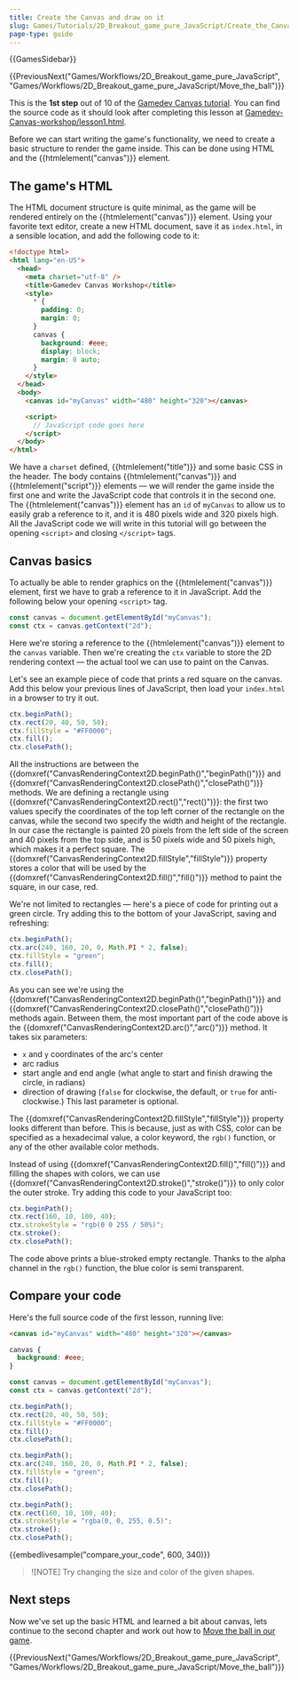 ```yaml
---
title: Create the Canvas and draw on it
slug: Games/Tutorials/2D_Breakout_game_pure_JavaScript/Create_the_Canvas_and_draw_on_it
page-type: guide
---
```


{{GamesSidebar}}

{{PreviousNext("Games/Workflows/2D_Breakout_game_pure_JavaScript", "Games/Workflows/2D_Breakout_game_pure_JavaScript/Move_the_ball")}}

This is the **1st step** out of 10 of the [Gamedev Canvas tutorial](/en-US/docs/Games/Tutorials/2D_Breakout_game_pure_JavaScript). You can find the source code as it should look after completing this lesson at [Gamedev-Canvas-workshop/lesson1.html](https://github.com/end3r/Gamedev-Canvas-workshop/blob/gh-pages/lesson01.html).

Before we can start writing the game's functionality, we need to create a basic structure to render the game inside. This can be done using HTML and the {{htmlelement("canvas")}} element.

## The game's HTML

The HTML document structure is quite minimal, as the game will be rendered entirely on the {{htmlelement("canvas")}} element. Using your favorite text editor, create a new HTML document, save it as `index.html`, in a sensible location, and add the following code to it:

```html
<!doctype html>
<html lang="en-US">
  <head>
    <meta charset="utf-8" />
    <title>Gamedev Canvas Workshop</title>
    <style>
      * {
        padding: 0;
        margin: 0;
      }
      canvas {
        background: #eee;
        display: block;
        margin: 0 auto;
      }
    </style>
  </head>
  <body>
    <canvas id="myCanvas" width="480" height="320"></canvas>

    <script>
      // JavaScript code goes here
    </script>
  </body>
</html>
```

We have a `charset` defined, {{htmlelement("title")}} and some basic CSS in the header. The body contains {{htmlelement("canvas")}} and {{htmlelement("script")}} elements — we will render the game inside the first one and write the JavaScript code that controls it in the second one. The {{htmlelement("canvas")}} element has an `id` of `myCanvas` to allow us to easily grab a reference to it, and it is 480 pixels wide and 320 pixels high. All the JavaScript code we will write in this tutorial will go between the opening `<script>` and closing `</script>` tags.

## Canvas basics

To actually be able to render graphics on the {{htmlelement("canvas")}} element, first we have to grab a reference to it in JavaScript. Add the following below your opening `<script>` tag.

```js
const canvas = document.getElementById("myCanvas");
const ctx = canvas.getContext("2d");
```

Here we're storing a reference to the {{htmlelement("canvas")}} element to the `canvas` variable. Then we're creating the `ctx` variable to store the 2D rendering context — the actual tool we can use to paint on the Canvas.

Let's see an example piece of code that prints a red square on the canvas. Add this below your previous lines of JavaScript, then load your `index.html` in a browser to try it out.

```js
ctx.beginPath();
ctx.rect(20, 40, 50, 50);
ctx.fillStyle = "#FF0000";
ctx.fill();
ctx.closePath();
```

All the instructions are between the {{domxref("CanvasRenderingContext2D.beginPath()","beginPath()")}} and {{domxref("CanvasRenderingContext2D.closePath()","closePath()")}} methods. We are defining a rectangle using {{domxref("CanvasRenderingContext2D.rect()","rect()")}}: the first two values specify the coordinates of the top left corner of the rectangle on the canvas, while the second two specify the width and height of the rectangle. In our case the rectangle is painted 20 pixels from the left side of the screen and 40 pixels from the top side, and is 50 pixels wide and 50 pixels high, which makes it a perfect square. The {{domxref("CanvasRenderingContext2D.fillStyle","fillStyle")}} property stores a color that will be used by the {{domxref("CanvasRenderingContext2D.fill()","fill()")}} method to paint the square, in our case, red.

We're not limited to rectangles — here's a piece of code for printing out a green circle. Try adding this to the bottom of your JavaScript, saving and refreshing:

```js
ctx.beginPath();
ctx.arc(240, 160, 20, 0, Math.PI * 2, false);
ctx.fillStyle = "green";
ctx.fill();
ctx.closePath();
```

As you can see we're using the {{domxref("CanvasRenderingContext2D.beginPath()","beginPath()")}} and {{domxref("CanvasRenderingContext2D.closePath()","closePath()")}} methods again. Between them, the most important part of the code above is the {{domxref("CanvasRenderingContext2D.arc()","arc()")}} method. It takes six parameters:

- `x` and `y` coordinates of the arc's center
- arc radius
- start angle and end angle (what angle to start and finish drawing the circle, in radians)
- direction of drawing (`false` for clockwise, the default, or `true` for anti-clockwise.) This last parameter is optional.

The {{domxref("CanvasRenderingContext2D.fillStyle","fillStyle")}} property looks different than before. This is because, just as with CSS, color can be specified as a hexadecimal value, a color keyword, the `rgb()` function, or any of the other available color methods.

Instead of using {{domxref("CanvasRenderingContext2D.fill()","fill()")}} and filling the shapes with colors, we can use {{domxref("CanvasRenderingContext2D.stroke()","stroke()")}} to only color the outer stroke. Try adding this code to your JavaScript too:

```js
ctx.beginPath();
ctx.rect(160, 10, 100, 40);
ctx.strokeStyle = "rgb(0 0 255 / 50%)";
ctx.stroke();
ctx.closePath();
```

The code above prints a blue-stroked empty rectangle. Thanks to the alpha channel in the `rgb()` function, the blue color is semi transparent.

## Compare your code

Here's the full source code of the first lesson, running live:

```html
<canvas id="myCanvas" width="480" height="320"></canvas>
```

```css
canvas {
  background: #eee;
}
```

```js
const canvas = document.getElementById("myCanvas");
const ctx = canvas.getContext("2d");

ctx.beginPath();
ctx.rect(20, 40, 50, 50);
ctx.fillStyle = "#FF0000";
ctx.fill();
ctx.closePath();

ctx.beginPath();
ctx.arc(240, 160, 20, 0, Math.PI * 2, false);
ctx.fillStyle = "green";
ctx.fill();
ctx.closePath();

ctx.beginPath();
ctx.rect(160, 10, 100, 40);
ctx.strokeStyle = "rgba(0, 0, 255, 0.5)";
ctx.stroke();
ctx.closePath();
```

{{embedlivesample("compare_your_code", 600, 340)}}

> ![NOTE]
> Try changing the size and color of the given shapes.

## Next steps

Now we've set up the basic HTML and learned a bit about canvas, lets continue to the second chapter and work out how to [Move the ball in our game](/en-US/docs/Games/Tutorials/2D_Breakout_game_pure_JavaScript/Move_the_ball).

{{PreviousNext("Games/Workflows/2D_Breakout_game_pure_JavaScript", "Games/Workflows/2D_Breakout_game_pure_JavaScript/Move_the_ball")}}
